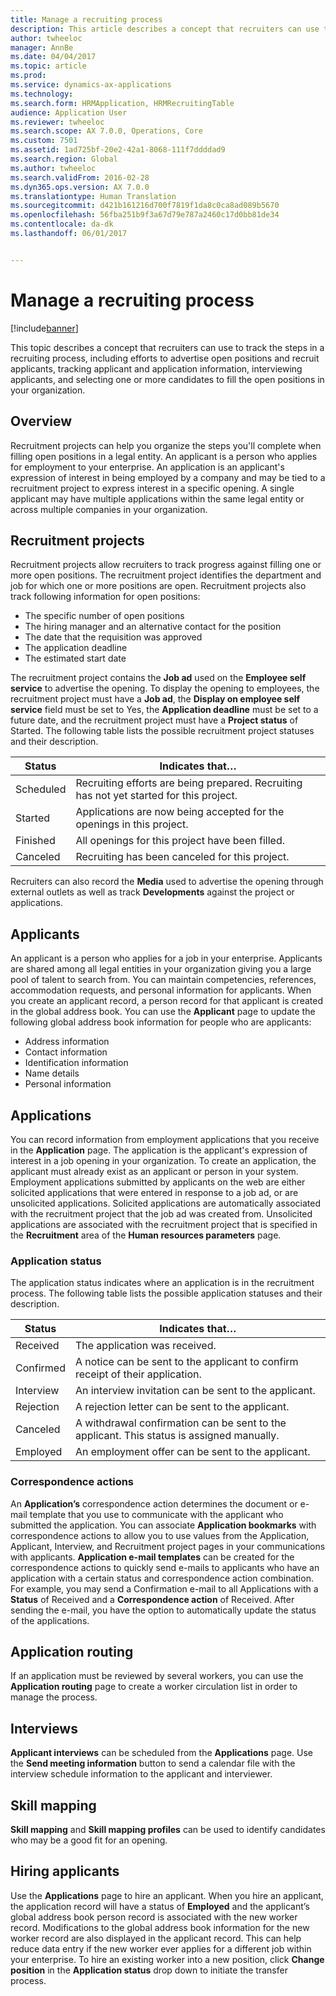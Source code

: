 ```yaml
---
title: Manage a recruiting process
description: This article describes a concept that recruiters can use to track the steps in a recruiting process, including efforts to advertise open positions and recruit applicants, tracking applicant and application information, interviewing applicants, and selecting one or more candidates to fill the open positions in your organization.
author: twheeloc
manager: AnnBe
ms.date: 04/04/2017
ms.topic: article
ms.prod: 
ms.service: dynamics-ax-applications
ms.technology: 
ms.search.form: HRMApplication, HRMRecruitingTable
audience: Application User
ms.reviewer: twheeloc
ms.search.scope: AX 7.0.0, Operations, Core
ms.custom: 7501
ms.assetid: 1ad725bf-20e2-42a1-8068-111f7ddddad9
ms.search.region: Global
ms.author: twheeloc
ms.search.validFrom: 2016-02-28
ms.dyn365.ops.version: AX 7.0.0
ms.translationtype: Human Translation
ms.sourcegitcommit: d421b161216d700f7819f1da8c0ca8ad089b5670
ms.openlocfilehash: 56fba251b9f3a67d79e787a2460c17d0bb81de34
ms.contentlocale: da-dk
ms.lasthandoff: 06/01/2017


---
```


# <a name="manage-a-recruiting-process"></a>Manage a recruiting process

[!include[banner](includes/banner.md)]


This topic describes a concept that recruiters can use to track the steps in a recruiting process, including efforts to advertise open positions and recruit applicants, tracking applicant and application information, interviewing applicants, and selecting one or more candidates to fill the open positions in your organization.

<a name="overview"></a>Overview
--------

Recruitment projects can help you organize the steps you'll complete when filling open positions in a legal entity. An applicant is a person who applies for employment to your enterprise.  An application is an applicant's expression of interest in being employed by a company and may be tied to a recruitment project to express interest in a specific opening.  A single applicant may have multiple applications within the same legal entity or across multiple companies in your organization.

<a name="recruitment-projects"></a>Recruitment projects
--------------------

Recruitment projects allow recruiters to track progress against filling one or more open positions.  The recruitment project identifies the department and job for which one or more positions are open. Recruitment projects also track following information for open positions:
-   The specific number of open positions
-   The hiring manager and an alternative contact for the position
-   The date that the requisition was approved
-   The application deadline
-   The estimated start date

The recruitment project contains the **Job ad** used on the **Employee self service** to advertise the opening. To display the opening to employees, the recruitment project must have a **Job ad**, the **Display on employee self service** field must be set to Yes, the **Application deadline** must be set to a future date, and the recruitment project must have a **Project status** of Started. The following table lists the possible recruitment project statuses and their description.

| **Status**    | **Indicates that…**                                                                  |
|-----------|------------------------------------------------------------------------------------------|
| Scheduled | Recruiting efforts are being prepared.  Recruiting has not yet started for this project. |
| Started   | Applications are now being accepted for the openings in this project.                    |
| Finished  | All openings for this project have been filled.                                          |
| Canceled  | Recruiting has been canceled for this project.                                           |

Recruiters can also record the **Media** used to advertise the opening through external outlets as well as track **Developments** against the project or applications.

<a name="applicants"></a>Applicants
----------

An applicant is a person who applies for a job in your enterprise.  Applicants are shared among all legal entities in your organization giving you a large pool of talent to search from. You can maintain competencies, references, accommodation requests, and personal information for applicants. When you create an applicant record, a person record for that applicant is created in the global address book. You can use the **Applicant** page to update the following global address book information for people who are applicants:
-   Address information
-   Contact information
-   Identification information
-   Name details
-   Personal information

## <a name="applications"></a>Applications
You can record information from employment applications that you receive in the **Application** page. The application is the applicant's expression of interest in a job opening in your organization.  To create an application, the applicant must already exist as an applicant or person in your system.
Employment applications submitted by applicants on the web are either solicited applications that were entered in response to a job ad, or are unsolicited applications. Solicited applications are automatically associated with the recruitment project that the job ad was created from. Unsolicited applications are associated with the recruitment project that is specified in the **Recruitment** area of the **Human resources parameters** page.
### <a name="application-status"></a>Application status

The application status indicates where an application is in the recruitment process. The following table lists the possible application statuses and their description.

| Status    | Indicates that…                                                                           |
|-----------|-------------------------------------------------------------------------------------------|
| Received  | The application was received.                                                             |
| Confirmed | A notice can be sent to the applicant to confirm receipt of their application.            |
| Interview | An interview invitation can be sent to the applicant.                                     |
| Rejection | A rejection letter can be sent to the applicant.                                          |
| Canceled  | A withdrawal confirmation can be sent to the applicant. This status is assigned manually. |
| Employed  | An employment offer can be sent to the applicant.                                         |

### <a name="correspondence-actions"></a>Correspondence actions

An **Application’s** correspondence action determines the document or e-mail template that you use to communicate with the applicant who submitted the application. You can associate **Application bookmarks** with correspondence actions to allow you to use values from the Application, Applicant, Interview, and Recruitment project pages in your communications with applicants.  **Application e-mail templates** can be created for the correspondence actions to quickly send e-mails to applicants who have an application with a certain status and correspondence action combination. For example, you may send a Confirmation e-mail to all Applications with a **Status** of Received and a **Correspondence action** of Received.  After sending the e-mail, you have the option to automatically update the status of the applications.

## <a name="application-routing"></a>Application routing

If an application must be reviewed by several workers, you can use the **Application routing** page to create a worker circulation list in order to manage the process.

## <a name="interviews"></a>Interviews

**Applicant interviews** can be scheduled from the **Applications** page.  Use the **Send meeting information** button to send a calendar file with the interview schedule information to the applicant and interviewer.

## <a name="skill-mapping"></a>Skill mapping

**Skill mapping** and **Skill mapping profiles** can be used to identify candidates who may be a good fit for an opening.

## <a name="hiring-applicants"></a>Hiring applicants

Use the **Applications** page to hire an applicant. When you hire an applicant, the application record will have a status of **Employed** and the applicant’s global address book person record is associated with the new worker record. Modifications to the global address book information for the new worker record are also displayed in the applicant record. This can help reduce data entry if the new worker ever applies for a different job within your enterprise.  To hire an existing worker into a new position, click **Change position** in the **Application status** drop down to initiate the transfer process.






